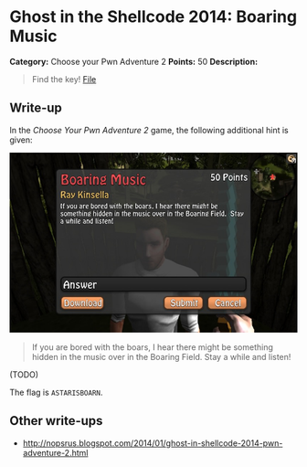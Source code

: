 # Ghost in the Shellcode 2014: Boaring Music

**Category:** Choose your Pwn Adventure 2
**Points:** 50
**Description:**

> Find the key! [File](https://2014.ghostintheshellcode.com/boaringfield-6035032d25ae10f0005ac69379c0dd8d9b9b2a12)

## Write-up

In the _Choose Your Pwn Adventure 2_ game, the following additional hint is given:

![](game-screenshot.jpg)

> If you are bored with the boars, I hear there might be something hidden in the music over in the Boaring Field. Stay a while and listen!

(TODO)

The flag is `ASTARISBOARN`.

## Other write-ups

* <http://nopsrus.blogspot.com/2014/01/ghost-in-shellcode-2014-pwn-adventure-2.html>
